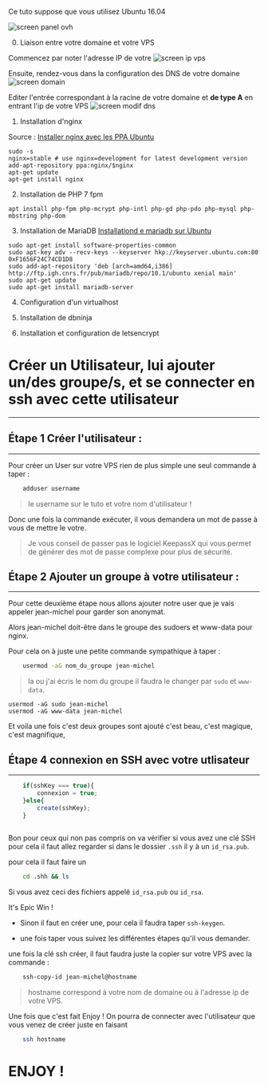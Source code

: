 Ce tuto suppose que vous utilisez Ubuntu 16.04

![screen panel ovh](http://i.imgur.com/D4nreWH.png)

0. Liaison entre votre domaine et votre VPS

Commencez par noter l'adresse IP de votre 
![screen ip vps](http://i.imgur.com/YwrUzNq.png)

Ensuite, rendez-vous dans la configuration des DNS de votre domaine
![screen domain](http://i.imgur.com/YwrUzNq.png)

Editer l'entrée correspondant à la racine de votre domaine et **de type A** en entrant l'ip de votre VPS
![screen modif dns](http://i.imgur.com/YwrUzNq.png)

1. Installation d'nginx

Source : [Installer nginx avec les PPA Ubuntu](https://www.nginx.com/resources/wiki/start/topics/tutorials/install/#official-debian-ubuntu-packages)
```
sudo -s
nginx=stable # use nginx=development for latest development version
add-apt-repository ppa:nginx/$nginx
apt-get update
apt-get install nginx
```

2. Installation de PHP 7 fpm
```
apt install php-fpm php-mcrypt php-intl php-gd php-pdo php-mysql php-mbstring php-dom
```

3. Installation de MariaDB
[Installationd e mariadb sur Ubuntu](https://downloads.mariadb.org/mariadb/repositories/#mirror=cnrs&distro=Ubuntu&distro_release=xenial--ubuntu_xenial&version=10.1)
```
sudo apt-get install software-properties-common
sudo apt-key adv --recv-keys --keyserver hkp://keyserver.ubuntu.com:80 0xF1656F24C74CD1D8
sudo add-apt-repository 'deb [arch=amd64,i386] http://ftp.igh.cnrs.fr/pub/mariadb/repo/10.1/ubuntu xenial main'
sudo apt-get update
sudo apt-get install mariadb-server
```

4. Configuration d'un virtualhost

5. Installation de dbninja

5. Installation et configuration de letsencrypt

# Créer un Utilisateur, lui ajouter un/des groupe/s, et se connecter en ssh avec cette utilisateur
___

## Étape 1 Créer l'utilisateur : 
____

Pour créer un User sur votre VPS rien de plus simple une seul commande à taper :

``` bash
	adduser username
```

> le username sur le tuto et votre nom d'utilisateur !

Donc une fois la commande exécuter, il vous demandera un mot de passe à vous de mettre le votre.

> Je vous conseil de passer pas le logiciel KeepassX qui vous permet de générer des mot de passe complexe pour plus de sécurité.

## Étape 2 Ajouter un groupe à votre utilisateur :
___

Pour cette deuxième étape nous allons ajouter notre user que je vais appeler jean-michel pour garder son anonymat.

Alors jean-michel doit-être dans le groupe des sudoers et www-data pour nginx.

Pour cela on à juste une petite commande sympathique à taper :

``` bash
	usermod -aG nom_du_groupe jean-michel 
```

> la ou j'ai écris le nom du groupe il faudra le changer par `sudo` et `www-data`.

```
usermod -aG sudo jean-michel
usermod -aG www-data jean-michel 
```
Et voila une fois c'est deux groupes sont ajouté c'est beau, c'est magique, c'est magnifique,


## Étape 4 connexion en SSH avec votre utlisateur

___

``` javascript
	if(sshKey === true){
		connexion = true;
	}else{
		create(sshKey);
	}
		
```

Bon pour ceux qui non pas compris on va vérifier si vous avez une clé SSH pour cela il faut allez regarder si dans le dossier `.ssh` il y à un `id_rsa.pub`.

pour cela il faut faire un 

``` bash
	cd .shh && ls
```

Si vous avez ceci des fichiers appelé  `id_rsa.pub` ou `id_rsa`.

It's Epic Win !

- Sinon il faut en créer une, pour cela il faudra taper `ssh-keygen`.

- une fois taper vous suivez les différentes étapes qu'il vous demander.


une fois la clé ssh créer, il faut faudra juste la copier sur votre VPS avec la commande :

``` bash
	ssh-copy-id jean-michel@hostname
```

> hostname correspond à votre nom de domaine ou à l'adresse ip de votre VPS.

Une fois que c'est fait Enjoy ! On pourra de connecter avec l'utilisateur que vous venez de créer juste en faisant

``` bash
	ssh hostname
```

# ENJOY !